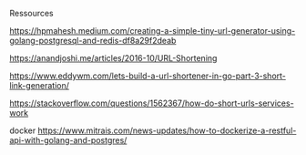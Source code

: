 Ressources

https://hpmahesh.medium.com/creating-a-simple-tiny-url-generator-using-golang-postgresql-and-redis-df8a29f2deab

https://anandjoshi.me/articles/2016-10/URL-Shortening

https://www.eddywm.com/lets-build-a-url-shortener-in-go-part-3-short-link-generation/

https://stackoverflow.com/questions/1562367/how-do-short-urls-services-work

docker 
https://www.mitrais.com/news-updates/how-to-dockerize-a-restful-api-with-golang-and-postgres/